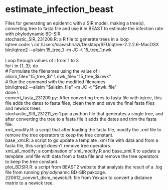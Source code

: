 # estimate_infection_beast
Files for generating an epidemic with a SIR model, making a tree(s), converting tree to fasta file and use it in BEAST to estimate the infection rate with phylodynamic BD-SIR. \
stochastic_SIR_231208.R: a R file to generate trees in a loop \
Iqtree code: \ 
cd /Users/siavashriazi/Desktop/SFU/iqtree-2.2.2.6-MacOSX \
bin/iqtree2 --alisim 15_tree_1 -m JC -t 15_tree_1.nwk \
\
Loop through values of i from 1 to 3 \
for i in {1..3}; do \
    # Formulate the filenames using the value of i \
    alisim_file="15_tree_$i" \
    nwk_file="15_tree_$i.nwk" \
    # Run the command with the modified filenames \
    bin/iqtree2 --alisim "$alisim_file" -m JC -t "$nwk_file" \
done \ 
\
convert_fasta_231209.py: After converting trees to fasta file with iqtree, this file adds the dates to fasta files, clean them and save the final fasta files and newick trees \
stochastic_SIR_231211_ver1.py: a python file that generates a single tree, and after converting the tree to a fasta file it adds the dates and trim the fasta file. \
xml_modify.R: a script that after loading the fasta file, modify the .xml file to remove the tree operators to keep the tree constant. \
base_xml.R: a script to go update a template .xml file with data and from a fasta file, this script doesn't remove tree operators. \
xml_all_modify: a combination of xml_modify.R and base_xml.R to update a template .xml file with data from a fasta file and remove the tree operators to keep the tree constant. \
plot_BDSIR.R: a script from BEAST2 website that analysis the result of a .log file from running phylodynamic BD-SIR pakcage. \
220612_convert_dism_newick.R: file from Yexuan to convert a distance matrix to a newick tree. 
